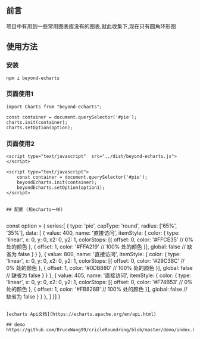 ## 前言



项目中有用到一些常用图表库没有的图表,就此收集下,现在只有圆角环形图

## 使用方法

### 安装
```
npm i beyond-echarts
```
### 页面使用1
```
import Charts from "beyond-echarts";

const container = document.querySelector('#pie');
charts.init(container);
charts.setOption(option);
```
### 页面使用2
```
<script type="text/javascript"  src="../dist/beyond-echarts.js"></script>

<script type="text/javascript">
    const container = document.querySelector('#pie');
    beyondEcharts.init(container);
    beyondEcharts.setOption(option1);
</script>
```

```

## 配置 (和echarts一样)


```
const option = {
                        series:[ {
                            type: 'pie',
                            capType: 'round',
                            radius: ['65%', '35%'],
                            data: [
                                {
                                    value: 400, 
                                    name: '直接访问',
                                    itemStyle: {
                                        color: {
                                            type: 'linear',
                                            x: 0,
                                            y: 0,
                                            x2: 0,
                                            y2: 1,
                                            colorStops: [{
                                                offset: 0, color: '#FFCE35' // 0% 处的颜色
                                            }, {
                                                offset: 1, color: '#FFA219' // 100% 处的颜色
                                            }],
                                            global: false // 缺省为 false
                                        }
                                    }
                                },
                                {
                                    value: 800, 
                                    name: '直接访问',
                                    itemStyle: {
                                        color: {
                                            type: 'linear',
                                            x: 0,
                                            y: 0,
                                            x2: 0,
                                            y2: 1,
                                            colorStops: [{
                                                offset: 0, color: '#29C38C' // 0% 处的颜色
                                            }, {
                                                offset: 1, color: '#0DB880' // 100% 处的颜色
                                            }],
                                            global: false // 缺省为 false
                                        }
                                    }
                                },
                                {
                                    value: 405, 
                                    name: '直接访问',
                                    itemStyle: {
                                        color: {
                                            type: 'linear',
                                            x: 0,
                                            y: 0,
                                            x2: 0,
                                            y2: 1,
                                            colorStops: [{
                                                offset: 0, color: '#F74B53' // 0% 处的颜色
                                            }, {
                                                offset: 1, color: '#FB828B' // 100% 处的颜色
                                            }],
                                            global: false // 缺省为 false
                                        }
                                    }
                                },
                            ]
                        }]
                }            
```

[echarts Api文档](https://echarts.apache.org/en/api.html)        

## demo
https://github.com/BruceWang99/cricleRoundring/blob/master/demo/index.html

